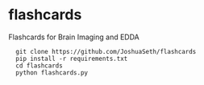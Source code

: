 # flashcards
 
Flashcards for Brain Imaging and EDDA

```
  git clone https://github.com/JoshuaSeth/flashcards
  pip install -r requirements.txt
  cd flashcards
  python flashcards.py
```